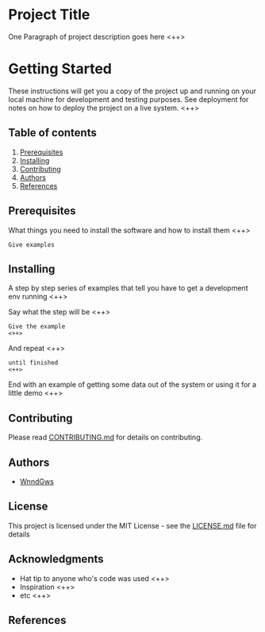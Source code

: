# Project Title

One Paragraph of project description goes here
<++>

# Getting Started

These instructions will get you a copy of the project up and running on your local machine for development and testing purposes. See deployment for notes on how to deploy the project on a live system.
<++>

## Table of contents
1. [Prerequisites](#prerequisites)
1. [Installing](#installing)
1. [Contributing](#contributing)
1. [Authors](#authors)
1. [References](#references)


## Prerequisites

What things you need to install the software and how to install them
<++>

```
Give examples
```

## Installing

A step by step series of examples that tell you have to get a development env running
<++>

Say what the step will be
<++>

```
Give the example
<++>
```

And repeat
<++>

```
until finished
<++>
```

End with an example of getting some data out of the system or using it for a little demo
<++>

## Contributing

Please read [CONTRIBUTING.md]() for details on contributing.

## Authors

* [WnndGws](https://github.com/wnndgws)

## License

This project is licensed under the MIT License - see the [LICENSE.md](LICENSE.md) file for details

## Acknowledgments

* Hat tip to anyone who's code was used
<++>
* Inspiration
<++>
* etc
<++>

## References
